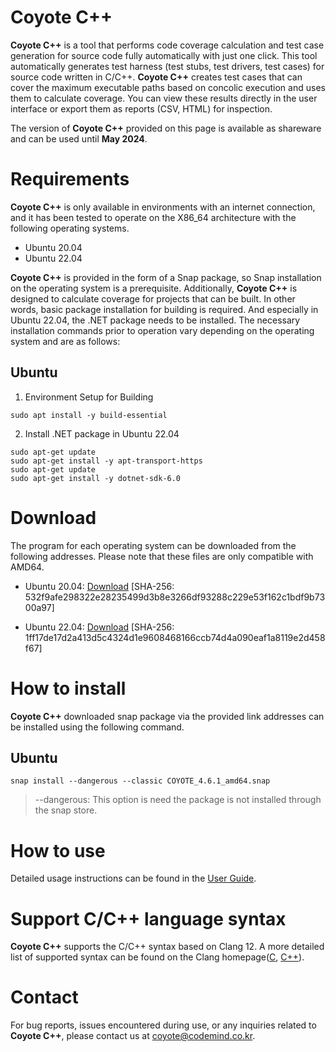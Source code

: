 # Coyote C++

**Coyote C++** is a tool that performs code coverage calculation and test case generation for source code fully automatically with just one click. This tool automatically generates test harness (test stubs, test drivers, test cases) for source code written in C/C++. **Coyote C++** creates test cases that can cover the maximum executable paths based on concolic execution and uses them to calculate coverage. You can view these results directly in the user interface or export them as reports (CSV, HTML) for inspection.

The version of **Coyote C++** provided on this page is available as shareware and can be used until **May 2024**.

# Requirements
**Coyote C++** is only available in environments with an internet connection, and it has been tested to operate on the X86_64 architecture with the following operating systems.
- Ubuntu 20.04
- Ubuntu 22.04

**Coyote C++** is provided in the form of a Snap package, so Snap installation on the operating system is a prerequisite. Additionally, **Coyote C++** is designed to calculate coverage for projects that can be built. In other words, basic package installation for building is required. And especially in Ubuntu 22.04, the .NET package needs to be installed. The necessary installation commands prior to operation vary depending on the operating system and are as follows:

## Ubuntu
1) Environment Setup for Building
```
sudo apt install -y build-essential
```
2) Install .NET package in Ubuntu 22.04
```
sudo apt-get update
sudo apt-get install -y apt-transport-https
sudo apt-get update
sudo apt-get install -y dotnet-sdk-6.0
```

# Download
The program for each operating system can be downloaded from the following addresses. Please note that these files are only compatible with AMD64. 

- Ubuntu 20.04: [Download](https://coyotemanager.blob.core.windows.net/coyote/COYOTE_4.6.1_ubuntu20.snap) [SHA-256: 532f9afe298322e28235499d3b8e3266df93288c229e53f162c1bdf9b7300a97]

- Ubuntu 22.04: [Download](https://coyotemanager.blob.core.windows.net/coyote/COYOTE_4.6.1_ubuntu22.snap) [SHA-256: 1ff17de17d2a413d5c4324d1e9608468166ccb74d4a090eaf1a8119e2d458f67]

# How to install
**Coyote C++** downloaded snap package via the provided link addresses can be installed using the following command. 

## Ubuntu
```
snap install --dangerous --classic COYOTE_4.6.1_amd64.snap
```
>--dangerous: This option is need the package is not installed through the snap store.

# How to use
Detailed usage instructions can be found in the [User Guide](https://coyotemanager.blob.core.windows.net/coyote/COYOTE_C++_User_Guide.pdf).

# Support C/C++ language syntax
**Coyote C++** supports the C/C++ syntax based on Clang 12. A more detailed list of supported syntax can be found on the Clang homepage([C](https://clang.llvm.org/c_status.html), [C++](https://clang.llvm.org/cxx_status.html)).

# Contact
For bug reports, issues encountered during use, or any inquiries related to **Coyote C++**, please contact us at coyote@codemind.co.kr.
